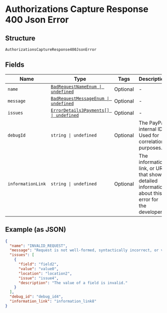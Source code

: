 
# Authorizations Capture Response 400 Json Error

## Structure

`AuthorizationsCaptureResponse400JsonError`

## Fields

| Name | Type | Tags | Description |
|  --- | --- | --- | --- |
| `name` | [`BadRequestNameEnum \| undefined`](../../doc/models/bad-request-name-enum.md) | Optional | - |
| `message` | [`BadRequestMessageEnum \| undefined`](../../doc/models/bad-request-message-enum.md) | Optional | - |
| `issues` | [`ErrorDetails3Payments[] \| undefined`](../../doc/models/error-details-3-payments.md) | Optional | - |
| `debugId` | `string \| undefined` | Optional | The PayPal internal ID. Used for correlation purposes. |
| `informationLink` | `string \| undefined` | Optional | The information link, or URI, that shows detailed information about this error for the developer. |

## Example (as JSON)

```json
{
  "name": "INVALID_REQUEST",
  "message": "Request is not well-formed, syntactically incorrect, or violates schema.",
  "issues": [
    {
      "field": "field2",
      "value": "value0",
      "location": "location2",
      "issue": "issue4",
      "description": "The value of a field is invalid."
    }
  ],
  "debug_id": "debug_id4",
  "information_link": "information_link8"
}
```

